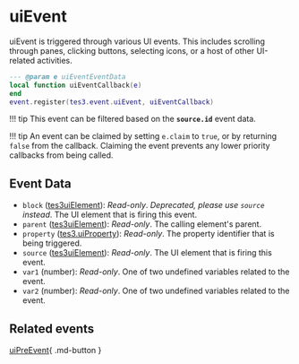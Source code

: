 # uiEvent
<div class="search_terms" style="display: none">uievent</div>

<!---
	This file is autogenerated. Do not edit this file manually. Your changes will be ignored.
	More information: https://github.com/MWSE/MWSE/tree/master/docs
-->

uiEvent is triggered through various UI events. This includes scrolling through panes, clicking buttons, selecting icons, or a host of other UI-related activities.

```lua
--- @param e uiEventEventData
local function uiEventCallback(e)
end
event.register(tes3.event.uiEvent, uiEventCallback)
```

!!! tip
	This event can be filtered based on the **`source.id`** event data.

!!! tip
	An event can be claimed by setting `e.claim` to `true`, or by returning `false` from the callback. Claiming the event prevents any lower priority callbacks from being called.

## Event Data

* `block` ([tes3uiElement](../types/tes3uiElement.md)): *Read-only*. *Deprecated, please use `source` instead*. The UI element that is firing this event.
* `parent` ([tes3uiElement](../types/tes3uiElement.md)): *Read-only*. The calling element's parent.
* `property` ([tes3.uiProperty](../references/ui-properties.md)): *Read-only*. The property identifier that is being triggered.
* `source` ([tes3uiElement](../types/tes3uiElement.md)): *Read-only*. The UI element that is firing this event.
* `var1` (number): *Read-only*. One of two undefined variables related to the event.
* `var2` (number): *Read-only*. One of two undefined variables related to the event.


## Related events

[uiPreEvent](./uiPreEvent.md){ .md-button }

